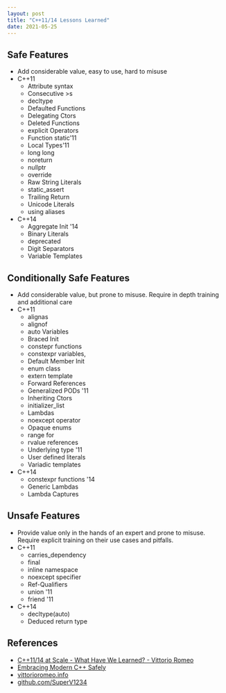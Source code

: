 ```yaml
---
layout: post
title: "C++11/14 Lessons Learned"
date: 2021-05-25
---
```


## Safe Features
* Add considerable value, easy to use, hard to misuse
* C++11
  * Attribute syntax
  * Consecutive >s
  * decltype
  * Defaulted Functions
  * Delegating Ctors
  * Deleted Functions
  * explicit Operators
  * Function static'11
  * Local Types'11
  * long long
  * noreturn
  * nullptr
  * override
  * Raw String Literals
  * static_assert
  * Trailing Return
  * Unicode Literals
  * using aliases
* C++14
  * Aggregate Init '14
  * Binary Literals
  * deprecated
  * Digit Separators
  * Variable Templates

## Conditionally Safe Features
* Add considerable value, but prone to misuse. Require in depth training and additional care
* C++11
  * alignas
  * alignof
  * auto Variables
  * Braced Init
  * constepr functions
  * constexpr variables,
  * Default Member Init
  * enum class
  * extern template
  * Forward References
  * Generalized PODs '11
  * Inheriting Ctors
  * initializer_list
  * Lambdas
  * noexcept operator
  * Opaque enums
  * range for
  * rvalue references
  * Underlying type '11
  * User defined literals
  * Variadic templates
* C++14
  * constexpr functions '14
  * Generic Lambdas
  * Lambda Captures

## Unsafe Features
* Provide value only in the hands of an expert and prone to misuse. Require explicit training on their use cases and pitfalls.
* C++11
  * carries_dependency
  * final
  * inline namespace
  * noexcept specifier
  * Ref-Qualifiers
  * union '11
  * friend '11
* C++14
  * decltype(auto)
  * Deduced return type

## References
* [C++11/14 at Scale - What Have We Learned? - Vittorio Romeo](https://www.youtube.com/watch?v=H8wzuvynV78)
* [Embracing Modern C++ Safely](https://www.amazon.com/Embracing-Modern-Safely-John-Lakos/dp/0137380356)
* [vittorioromeo.info](vittorioromeo.info)
* [github.com/SuperV1234](github.com/SuperV1234)
